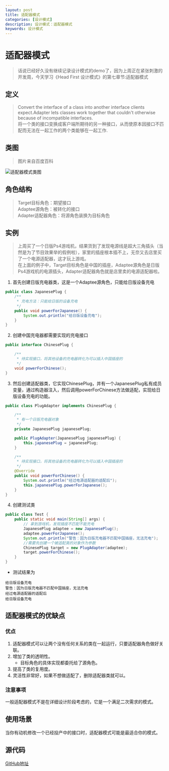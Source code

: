```yaml
---
layout: post
title: 适配器模式
categories: [设计模式]
description: 设计模式：适配器模式
keywords: 设计模式
---
```


# 适配器模式
> 话说已经好久没有继续记录设计模式的demo了，因为上周正在紧张刺激的开发周，今天学习《Head First 设计模式》的第七章节:适配器模式

## 定义
> Convert the interface of a class into another interface clients expect.Adapter lets classes work together that couldn't otherwise because of incompatible interfaces.<br>
> 将一个类的接口变换成客户端所期待的另一种接口，从而使原本因接口不匹配而无法在一起工作的两个类能够在一起工作.

## 类图
> 图片来自百度百科

![适配器模式类图](https://gss1.bdstatic.com/-vo3dSag_xI4khGkpoWK1HF6hhy/baike/c0%3Dbaike80%2C5%2C5%2C80%2C26/sign=46ac951a3a12b31bd361c57be7715d1f/0df431adcbef76097e1790c22ddda3cc7cd99e4a.jpg)

## 角色结构
> Target目标角色：期望接口<br>
> Adaptee源角色：被转化的接口<br>
> Adapter适配器角色：将源角色装换为目标角色<br>

## 实例
> 上周买了一个日版Ps4游戏机，结果货到了发现电源线是超大三角插头（当然是为了节目效果举的假例啦），家里的插座根本插不上，无奈又去店里买了一个电源适配器，这才玩上游戏。<br>
> 在上面的例子中，Target目标角色是中国的插座，Adaptee源角色是日版Ps4游戏机的电源插头，Adapter适配器角色就是店里卖的电源适配器啦。

1. 首先创建日版充电器类，这是一个Adaptee源角色，只能给日版设备充电

````java
public class JapanesePlug {
    /**
     * 充电方法：只能给日版的设备充电
     */
    public void powerForJapanese() {
        System.out.println("给日版设备充电");
    }
}
````

2. 创建中国充电器都需要实现的充电接口

````java
public interface ChinesePlug {

    /**
     * 待实现接口，将其他设备的充电器转化为可以插入中国插座的
     */
    void powerForChinese();
}
````

3. 然后创建适配器类，它实现ChinesePlug，并有一个JapanesePlug私有成员变量，通过构造器注入，然后调用powerForChinese方法做适配，实现给日版设备充电的功能。

````java
public class PlugAdapter implements ChinesePlug {

    /**
     * 有一个日版充电器对象
     */
    private JapanesePlug japanesePlug;

    public PlugAdapter(JapanesePlug japanesePlug) {
        this.japanesePlug = japanesePlug;
    }

    /**
     * 待实现接口，将其他设备的充电器转化为可以插入中国插座的
     */
    @Override
    public void powerForChinese() {
        System.out.println("经过电源适配器的适配后");
        this.japanesePlug.powerForJapanese();
    }
}
````

4. 创建测试类

````java
public class Test {
    public static void main(String[] args) {
        // 拿到游戏机，发现插座不匹配不能充电
        JapanesePlug adaptee = new JapanesePlug();
        adaptee.powerForJapanese();
        System.out.println("警告：因为日版充电器不匹配中国插座，无法充电");
        //需要先创建一个被适配类的对象作为参数
        ChinesePlug target = new PlugAdapter(adaptee);
        target.powerForChinese();
    }
}
````

- 测试结果为

````$xslt
给日版设备充电
警告：因为日版充电器不匹配中国插座，无法充电
经过电源适配器的适配后
给日版设备充电
````

## 适配器模式的优缺点
### 优点
1. 适配器模式可以让两个没有任何关系的类在一起运行，只要适配器角色做好关联。
2. 增加了类的透明性。
    - 目标角色的具体实现都委托给了源角色。
3. 提高了类的复用度。
4. 灵活性非常好，如果不想做适配了，删除适配器类就可以。

### 注意事项
一般适配器模式不是在详细设计阶段考虑的，它是一个满足二次需求的模式。

## 使用场景
当你有动机修改一个已经投产中的接口时，适配器模式可能是最适合你的模式。

## 源代码
[GitHub地址](https://github.com/Planeswalker23/all-in-one/tree/master/design-patterns/src/main/java/org/planeswalker/adapter)